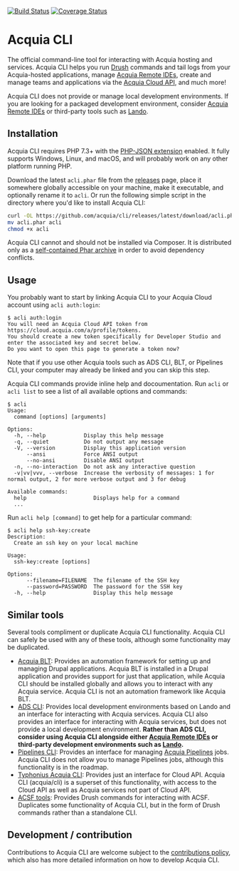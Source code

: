 [![Build Status](https://travis-ci.com/acquia/cli.svg?token=eFBAT6vQ9cqDh1Sed5Mw&branch=master)](https://travis-ci.com/acquia/cli) [![Coverage Status](https://coveralls.io/repos/github/acquia/cli/badge.svg?t=0iJBxN)](https://coveralls.io/github/acquia/cli)
# Acquia CLI

The official command-line tool for interacting with Acquia hosting and services. Acquia CLI helps you run [Drush](http://www.drush.org/) commands and tail logs from your Acquia-hosted applications, manage [Acquia Remote IDEs](https://docs.acquia.com/dev-studio/ide/), create and manage teams and applications via the [Acquia Cloud API](https://cloudapi-docs.acquia.com/), and much more!

Acquia CLI does not provide or manage local development environments. If you are looking for a packaged development environment, consider [Acquia Remote IDEs](https://docs.acquia.com/dev-studio/ide/) or third-party tools such as [Lando](https://lando.dev/). 

## Installation

Acquia CLI requires PHP 7.3+ with the [PHP-JSON extension](https://www.php.net/manual/en/book.json.php) enabled. It fully supports Windows, Linux, and macOS, and will probably work on any other platform running PHP. 

Download the latest `acli.phar` file from the [releases](https://github.com/acquia/cli/releases) page, place it somewhere globally accessible on your machine, make it executable, and optionally rename it to `acli`. Or run the following simple script in the directory where you'd like to install Acquia CLI:
```bash
curl -OL https://github.com/acquia/cli/releases/latest/download/acli.phar
mv acli.phar acli
chmod +x acli
```

Acquia CLI cannot and should not be installed via Composer. It is distributed only as a [self-contained Phar archive](https://www.php.net/manual/en/phar.using.intro.php) in order to avoid dependency conflicts.

## Usage

You probably want to start by linking Acquia CLI to your Acquia Cloud account using `acli auth:login`:
```console
$ acli auth:login
You will need an Acquia Cloud API token from https://cloud.acquia.com/a/profile/tokens.
You should create a new token specifically for Developer Studio and enter the associated key and secret below.
Do you want to open this page to generate a token now?
```

Note that if you use other Acquia tools such as ADS CLI, BLT, or Pipelines CLI, your computer may already be linked and you can skip this step.

Acquia CLI commands provide inline help and docoumentation. Run `acli` or `acli list` to see a list of all available options and commands:
```console
$ acli
Usage:
  command [options] [arguments]

Options:
  -h, --help            Display this help message
  -q, --quiet           Do not output any message
  -V, --version         Display this application version
      --ansi            Force ANSI output
      --no-ansi         Disable ANSI output
  -n, --no-interaction  Do not ask any interactive question
  -v|vv|vvv, --verbose  Increase the verbosity of messages: 1 for normal output, 2 for more verbose output and 3 for debug

Available commands:
  help                     Displays help for a command
  ...
```

Run `acli help [command]` to get help for a particular command:
```console
$ acli help ssh-key:create
Description:
  Create an ssh key on your local machine

Usage:
  ssh-key:create [options]

Options:
      --filename=FILENAME  The filename of the SSH key
      --password=PASSWORD  The password for the SSH key
  -h, --help               Display this help message

```

## Similar tools
Several tools compliment or duplicate Acquia CLI functionality. Acquia CLI can safely be used with any of these tools, although some functionality may be duplicated.
- [Acquia BLT](https://github.com/acquia/blt): Provides an automation framework for setting up and managing Drupal applications. Acquia BLT is installed in a Drupal application and provides support for just that application, while Acquia CLI should be installed globally and allows you to interact with any Acquia service. Acquia CLI is not an automation framework like Acquia BLT.
- [ADS CLI](https://docs.acquia.com/dev-studio/cli/): Provides local development environments based on Lando and an interface for interacting with Acquia services. Acquia CLI also provides an interface for interacting with Acquia services, but does not provide a local development environment. **Rather than ADS CLI, consider using Acquia CLI alongside either [Acquia Remote IDEs](https://docs.acquia.com/dev-studio/ide/) or third-party development environments such as [Lando](https://lando.dev/).**
- [Pipelines CLI](https://docs.acquia.com/acquia-cloud/develop/pipelines/cli/): Provides an interface for managing [Acquia Pipelines](https://docs.acquia.com/acquia-cloud/develop/pipelines) jobs. Acquia CLI does not allow you to manage Pipelines jobs, although this functionality is in the roadmap.
- [Typhonius Acquia CLI](https://github.com/typhonius/acquia_cli): Provides just an interface for Cloud API. Acquia CLI (acquia/cli) is a superset of this functionality, with access to the Cloud API as well as Acquia services not part of Cloud API.
- [ACSF tools](https://github.com/acquia/acsf-tools): Provides Drush commands for interacting with ACSF. Duplicates some functionality of Acquia CLI, but in the form of Drush commands rather than a standalone CLI.

## Development / contribution

Contributions to Acquia CLI are welcome subject to the [contributions policy](CONTRIBUTING.md), which also has more detailed information on how to develop Acquia CLI.
